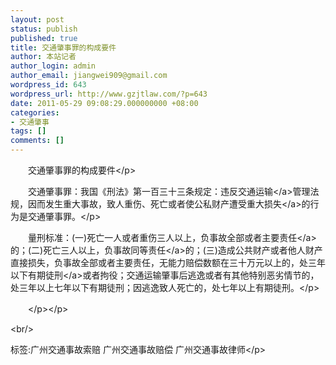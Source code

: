 ```yaml
---
layout: post
status: publish
published: true
title: 交通肇事罪的构成要件
author: 本站记者
author_login: admin
author_email: jiangwei909@gmail.com
wordpress_id: 643
wordpress_url: http://www.gzjtlaw.com/?p=643
date: 2011-05-29 09:08:29.000000000 +08:00
categories:
- 交通肇事
tags: []
comments: []
---
```

<p><p>　　交通肇事罪的构成要件<&#47;p><br><p>　　交通肇事罪：我国《刑法》第一百三十三条规定：违反<a>交通运输<&#47;a>管理法规，因而发生重大事故，致人重伤、死亡或者使公私财产遭受重大<a>损失<&#47;a>的行为是交通肇事罪。<&#47;p><p>　　量刑标准：(一)死亡一人或者重伤三人以上，负事故全部或者<a>主要责任<&#47;a>的；(二)死亡三人以上，负事故<a>同等责任<&#47;a>的；(三)造成公共财产或者他人财产直接损失，负事故全部或者主要责任，无能力赔偿数额在三十万元以上的，处三年以下<a>有期徒刑<&#47;a>或者拘役；交通运输肇事后逃逸或者有其他特别恶劣情节的，处三年以上七年以下有期徒刑；因逃逸致人死亡的，处七年以上有期徒刑。<&#47;p><br><p>　　<&#47;p><&#47;p><br&#47;><p>标签:广州交通事故索赔 广州交通事故赔偿 广州交通事故律师<&#47;p>
